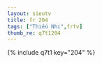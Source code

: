 ```yaml
--- 
layout: sieutv
title: fr 204
tags: ["Thiếu Nhi",frtv]
thumb_re: q7t1204
---
```

{% include q7t1 key="204" %} 
